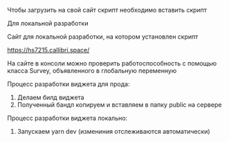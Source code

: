 Чтобы загрузить на свой сайт скрипт необходимо вставить скрипт

Для локальной разработки

<script src="http://localhost:3000/pollitect.js" type="text/javascript" charset="utf-8" data-user={Идентификатор пользователя} defer></script>

Сайт для локальной разработки, на котором установлен скрипт

https://hs7215.callibri.space/

На сайте в консоли можно проверить работоспособность с помощью класса Survey, объявленного в глобальную переменную

Процесс разработки виджета для прода:

1. Делаем билд виджета
2. Полученный бандл копируем и вставляем в папку public на сервере

Процесс разработки виджета локально:

1. Запускаем yarn dev (измениния отслеживаются автоматически)
